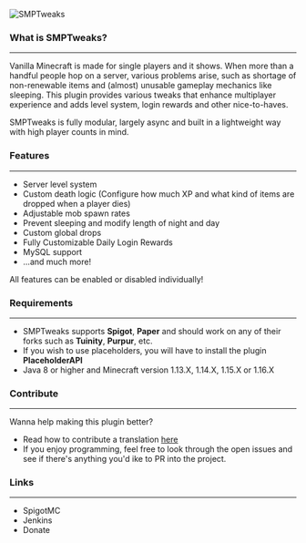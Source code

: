 ![SMPTweaks](https://files.noni.io/smptweaks_logo_320px.png)

### What is SMPTweaks?
___
Vanilla Minecraft is made for single players and it shows. When more than a handful people hop on a server, various problems arise, such as shortage of non-renewable items and (almost) unusable gameplay mechanics like sleeping.
This plugin provides various tweaks that enhance multiplayer experience and adds level system, login rewards and other nice-to-haves.

SMPTweaks is fully modular, largely async and built in a lightweight way with high player counts in mind.

### Features

---

- Server level system
- Custom death logic (Configure how much XP and what kind of items are dropped when a player dies)
- Adjustable mob spawn rates
- Prevent sleeping and modify length of night and day
- Custom global drops
- Fully Customizable Daily Login Rewards
- MySQL support
- ...and much more!

All features can be enabled or disabled individually!

### Requirements

---

- SMPTweaks supports **Spigot**, **Paper** and should work on any of their forks such as **Tuinity**, **Purpur**, etc.
- If you wish to use placeholders, you will have to install the plugin **PlaceholderAPI**
- Java 8 or higher and Minecraft version 1.13.X, 1.14.X, 1.15.X or 1.16.X

### Contribute

---

Wanna help making this plugin better?
- Read how to contribute a translation [here](src/main/resources/lang/README.md)
- If you enjoy programming, feel free to look through the open issues and see if there's anything you'd ike to PR into the project.

### Links

---

- SpigotMC
- Jenkins
- Donate
